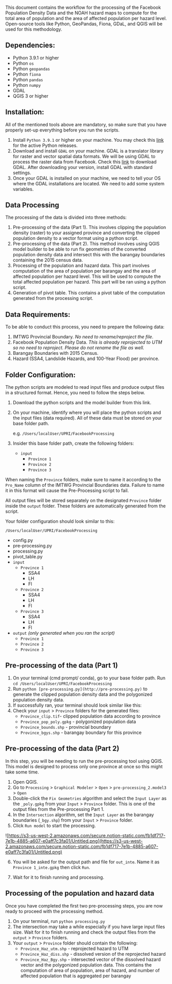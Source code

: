 This document contains the workflow for the processing of the Facebook Population Density Data and the NOAH hazard maps to compute for the total area of population and the area of affected population per hazard level. Open-source tools like Python, GeoPandas, Fiona, GDaL, and QGIS will be used for this methodology.

## Dependencies:

- Python 3.9.1 or higher
- Python `os`
- Python `geopandas`
- Python `fiona`
- Python `pandas`
- Python `numpy`
- GDAL
- QGIS 3 or higher

## Installation:

All of the mentioned tools above are mandatory, so make sure that you have properly set-up everything before you run the scripts.

1. Install `Python 3.9.1` or higher on your machine. You may check this [link](https://www.python.org/downloads/) for the active Python releases.
2. Download and install `GDAL` on your machine. GDAL is a translator library for raster and vector spatial data formats. We will be using GDAL to process the raster data from Facebook. Check this [link](https://gdal.org/download.html#current-releases) to download GDAL. After downloading your version, install GDAL with standard settings.
3. Once your GDAL is installed on your machine, we need to tell your OS where the GDAL installations are located. We need to add some system variables.

## Data Processing

The processing of the data is divided into three methods:

1. Pre-processing of the data (Part 1). This involves clipping the population density (raster) to your assigned province and converting the clipped population density to a vector format using a python script.
2. Pre-processing of the data (Part 2). This method involves using QGIS model builder to be able to run fix geometries of the converted population density data and intersect this with the barangay boundaries containing the 2015 census data.
3. Processing of the population and hazard data. This part involves computation of the area of population per barangay and the area of affected population per hazard level. This will be used to compute the total affected population per hazard. This part will be ran using a python script.
4. Generation of pivot table. This contains a pivot table of the computation generated from the processing script.

## Data Requirements:

To be able to conduct this process, you need to prepare the following data:

1. IMTWG Provincial Boundary. *No need to rename/reproject the file*.
2. Facebook Population Density Data. *This is already reprojected to UTM so no need to reproject. Please do not rename the file as well.*
3. Barangay Boundaries with 2015 Census.
4. Hazard (SSA4, Landslide Hazards, and 100-Year Flood) per province.

## Folder Configuration:

The python scripts are modeled to read input files and produce output files in a structured format. Hence, you need to follow the steps below.

1. Download the python scripts and the model builder from this link.
2. On your machine, identify where you will place the python scripts and the input files (data required). All of these data must be stored on your base folder path.

    e.g. `/Users/localUser/UPRI/FacebookProcessing`

3. Insider this base folder path, create the following folders:
    - `input`
        - `Province 1`
        - `Province 2`
        - `Province 3`

When naming the `Province` folders, make sure to name it according to the `Pro_Name` column of the IMTWG Provincial Boundaries data. Failure to name it in this format will cause the Pre-Processing script to fail.

All output files will be stored separately on the designated `Province` folder inside the `output` folder. These folders are automatically generated from the script.

Your folder configuration should look similar to this:

`/Users/localUser/UPRI/FacebookProcessing`

- config.py
- pre-processing.py
- processing.py
- pivot_table.py
- `input`
    - `Province 1`
        - SSA4
        - LH
        - Fl
    - `Province 2`
        - SSA4
        - LH
        - Fl
    - `Province 3`
        - SSA4
        - LH
        - Fl
- `output` *(only generated when you ran the script)*
    - `Province 1`
    - `Province 2`
    - `Province 3`

## Pre-processing of the data (Part 1)

1. On your terminal (cmd prompt/ conda), go to your base folder path. Run `cd /Users/localUser/UPRI/FacebookProcessing`
2. Run `python [pre-processing.py](http://pre-processing.py)` to generate the clipped population density data and the polygonized population density data.
3. If successfully ran, your terminal should look similar like this:
4. Check your `input` > `Province` folders for the generated files:
    - `Province_clip.tif`- clipped population data according to province
    - `Province_pop_poly.gpkg` - polygonized population data
    - `Province_bounds.shp` - provincial boundary
    - `Province_bgys.shp` - barangay boundary for this province

## Pre-processing of the data (Part 2)

In this step, you will be needing to run the pre-processing tool using QGIS. This model is designed to process only one province at once so this might take some time.

1. Open QGIS.
2. Go to `Processing` > `Graphical Modeler` > `Open` > `pre-processing_2.model3` > `Open`
3. Double-click the `Fix Geometries` algorithm and select the `Input Layer` as the `_poly.gpkg` from your `Input` > `Province` folder. This is one of the output files from the Pre-processing Part 1.
4. In the `Intersection` algorithm, set the `Input Layer` as the barangay boundaries (`_bgy.shp`) from your `Input` > `Province` folder. 
5. Click `Run model` to start the processing. 

![https://s3-us-west-2.amazonaws.com/secure.notion-static.com/fb1df717-7e1b-4885-a607-e0aff7c3fa01/Untitled.png](https://s3-us-west-2.amazonaws.com/secure.notion-static.com/fb1df717-7e1b-4885-a607-e0aff7c3fa01/Untitled.png)

6. You will be asked for the output path and file for `out_inte`. Name it as `Province 1_inte.gpkg` then click `Run`.

7. Wait for it to finish running and processing.

## Processing of the population and hazard data

Once you have completed the first two pre-processing steps, you are now ready to proceed with the processing method.

1. On your terminal, run `python processing.py`
2. The intersection may take a while especially if you have large input files size. Wait for it to finish running and check the output files from the `output` > `Province` folders.
3. Your `output` > `Province` folder should contain the following:
    - `Province_Haz_utm.shp` - reprojected hazard to UTM
    - `Province_Haz_diss.shp` - dissolved version of the reprojected hazard
    - `Province_Haz_Bgy.shp` - intersected vector of the dissolved hazard vector and the polygonized population data. This contains the computation of area of population, area of hazard, and number of affected population that is aggregated per barangay
